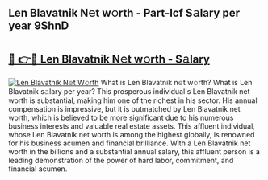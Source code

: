 ## Len Blavatnik N𝚎t w𝚘rth - Part-Icf S𝚊lary per year 9ShnD

# <h2><a href="http://gc1pld.nevu.top/?p=Len+Blavatnik">🔗 👉🔴 Len Blavatnik N𝚎t w𝚘rth - S𝚊lary</a></h2>

[![Len Blavatnik N𝚎t W𝚘rth](https://i.imgur.com/Oavwk0R.jpeg)](http://gc1pld.nevu.top/?p=Len+Blavatnik)
What is Len Blavatnik n𝚎t w𝚘rth? What is Len Blavatnik s𝚊lary per year?
This prosperous individual's Len Blavatnik net worth is substantial, making him one of the richest in his sector. His annual compensation is impressive, but it is outmatched by Len Blavatnik net worth, which is believed to be more significant due to his numerous business interests and valuable real estate assets. This affluent individual, whose Len Blavatnik net worth is among the highest globally, is renowned for his business acumen and financial brilliance. With a Len Blavatnik net worth in the billions and a substantial annual salary, this affluent person is a leading demonstration of the power of hard labor, commitment, and financial acumen.
